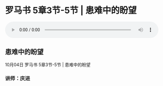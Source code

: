 # 罗马书 5章3节-5节 | 患难中的盼望

<audio style="width: 100%;" preload="false" controls controlslist="nodownload"><source src="https://cdn.simai.ml/audio/mp3/2020/luo_5-3-5-201007.mp3" type="audio/mpeg">Your browser does not support the audio element.</audio>

## 患难中的盼望
10月04日 
罗马书 5章3节-5节 | 患难中的盼望
### 讲师：庆进